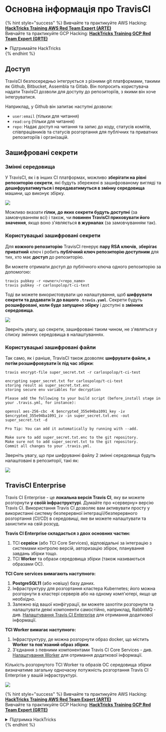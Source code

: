 # Основна інформація про TravisCI

{% hint style="success" %}
Вивчайте та практикуйте AWS Hacking:<img src="../../.gitbook/assets/image (1).png" alt="" data-size="line">[**HackTricks Training AWS Red Team Expert (ARTE)**](https://training.hacktricks.xyz/courses/arte)<img src="../../.gitbook/assets/image (1).png" alt="" data-size="line">\
Вивчайте та практикуйте GCP Hacking: <img src="../../.gitbook/assets/image (2).png" alt="" data-size="line">[**HackTricks Training GCP Red Team Expert (GRTE)**<img src="../../.gitbook/assets/image (2).png" alt="" data-size="line">](https://training.hacktricks.xyz/courses/grte)

<details>

<summary>Підтримайте HackTricks</summary>

* Перевірте [**плани підписки**](https://github.com/sponsors/carlospolop)!
* **Приєднуйтесь до** 💬 [**групи Discord**](https://discord.gg/hRep4RUj7f) або [**групи Telegram**](https://t.me/peass) або **слідкуйте** за нами в **Twitter** 🐦 [**@hacktricks\_live**](https://twitter.com/hacktricks\_live)**.**
* **Діліться хакерськими трюками, надсилаючи PR до** [**HackTricks**](https://github.com/carlospolop/hacktricks) та [**HackTricks Cloud**](https://github.com/carlospolop/hacktricks-cloud) репозиторіїв на github.

</details>
{% endhint %}

## Доступ

TravisCI безпосередньо інтегрується з різними git платформами, такими як Github, Bitbucket, Assembla та Gitlab. Він попросить користувача надати TravisCI дозволи для доступу до репозиторіїв, з якими він хоче інтегруватися.

Наприклад, у Github він запитає наступні дозволи:

* `user:email` (тільки для читання)
* `read:org` (тільки для читання)
* `repo`: Надає доступ на читання та запис до коду, статусів комітів, співпрацівників та статусів розгортання для публічних та приватних репозиторіїв і організацій.

## Зашифровані секрети

### Змінні середовища

У TravisCI, як і в інших CI платформах, можливо **зберігати на рівні репозиторію секрети**, які будуть збережені в зашифрованому вигляді та **дешифруватимуться і передаватимуться в змінну середовища** машини, що виконує збірку.

![](<../../.gitbook/assets/image (203).png>)

Можливо вказати **гілки, до яких секрети будуть доступні** (за замовчуванням всі) і також, чи **повинен TravisCI приховувати його значення**, якщо воно з'являється **в журналах** (за замовчуванням так).

### Користувацькі зашифровані секрети

Для **кожного репозиторію** TravisCI генерує **пару RSA ключів**, **зберігає** **приватний** ключ і робить **публічний ключ репозиторію доступним** для тих, хто має **доступ** до репозиторію.

Ви можете отримати доступ до публічного ключа одного репозиторію за допомогою:
```
travis pubkey -r <owner>/<repo_name>
travis pubkey -r carlospolop/t-ci-test
```
Тоді ви можете використовувати цю налаштування, щоб **шифрувати секрети та додавати їх до вашого `.travis.yaml`**. Секрети будуть **розшифровані, коли буде запущено збірку** і доступні в **змінних середовища**.

![](<../../.gitbook/assets/image (139).png>)

Зверніть увагу, що секрети, зашифровані таким чином, не з'являться у списку змінних середовища в налаштуваннях.

### Користувацькі зашифровані файли

Так само, як і раніше, TravisCI також дозволяє **шифрувати файли, а потім розшифровувати їх під час збірки**:
```
travis encrypt-file super_secret.txt -r carlospolop/t-ci-test

encrypting super_secret.txt for carlospolop/t-ci-test
storing result as super_secret.txt.enc
storing secure env variables for decryption

Please add the following to your build script (before_install stage in your .travis.yml, for instance):

openssl aes-256-cbc -K $encrypted_355e94ba1091_key -iv $encrypted_355e94ba1091_iv -in super_secret.txt.enc -out super_secret.txt -d

Pro Tip: You can add it automatically by running with --add.

Make sure to add super_secret.txt.enc to the git repository.
Make sure not to add super_secret.txt to the git repository.
Commit all changes to your .travis.yml.
```
Зверніть увагу, що при шифруванні файлу 2 змінні середовища будуть налаштовані в репозиторії, такі як:

![](<../../.gitbook/assets/image (170).png>)

## TravisCI Enterprise

Travis CI Enterprise - це **локальна версія Travis CI**, яку ви можете розгорнути **у своїй інфраструктурі**. Думайте про «серверну» версію Travis CI. Використання Travis CI дозволяє вам активувати просту у використанні систему безперервної інтеграції/безперервного розгортання (CI/CD) в середовищі, яке ви можете налаштувати та захистити на свій розсуд.

**Travis CI Enterprise складається з двох основних частин:**

1. TCI **сервіси** (або TCI Core Services), відповідальні за інтеграцію з системами контролю версій, авторизацію збірок, планування завдань збірки тощо.
2. TCI **Worker** та образи середовища збірки (також називаються образами ОС).

**TCI Core services вимагають наступного:**

1. **PostgreSQL11** (або новішу) базу даних.
2. Інфраструктуру для розгортання кластера Kubernetes; його можна розгорнути в кластері серверів або на одному комп'ютері, якщо це необхідно.
3. Залежно від вашої конфігурації, ви можете захотіти розгорнути та налаштувати деякі компоненти самостійно, наприклад, RabbitMQ - див. [Налаштування Travis CI Enterprise](https://docs.travis-ci.com/user/enterprise/tcie-3.x-setting-up-travis-ci-enterprise/) для отримання додаткової інформації.

**TCI Worker вимагає наступного:**

1. Інфраструктуру, де можна розгорнути образ docker, що містить **Worker та пов'язаний образ збірки**.
2. З'єднання з певними компонентами Travis CI Core Services - див. [Налаштування Worker](https://docs.travis-ci.com/user/enterprise/setting-up-worker/) для отримання додаткової інформації.

Кількість розгорнутого TCI Worker та образів ОС середовища збірки визначатиме загальну одночасну потужність розгортання Travis CI Enterprise у вашій інфраструктурі.

![](<../../.gitbook/assets/image (199).png>)

{% hint style="success" %}
Вивчайте та практикуйте AWS Hacking:<img src="../../.gitbook/assets/image (1).png" alt="" data-size="line">[**HackTricks Training AWS Red Team Expert (ARTE)**](https://training.hacktricks.xyz/courses/arte)<img src="../../.gitbook/assets/image (1).png" alt="" data-size="line">\
Вивчайте та практикуйте GCP Hacking: <img src="../../.gitbook/assets/image (2).png" alt="" data-size="line">[**HackTricks Training GCP Red Team Expert (GRTE)**<img src="../../.gitbook/assets/image (2).png" alt="" data-size="line">](https://training.hacktricks.xyz/courses/grte)

<details>

<summary>Підтримка HackTricks</summary>

* Перевірте [**плани підписки**](https://github.com/sponsors/carlospolop)!
* **Приєднуйтесь до** 💬 [**групи Discord**](https://discord.gg/hRep4RUj7f) або [**групи в Telegram**](https://t.me/peass) або **слідкуйте** за нами в **Twitter** 🐦 [**@hacktricks\_live**](https://twitter.com/hacktricks\_live)**.**
* **Діліться хакерськими трюками, надсилаючи PR до** [**HackTricks**](https://github.com/carlospolop/hacktricks) та [**HackTricks Cloud**](https://github.com/carlospolop/hacktricks-cloud) репозиторіїв на GitHub.

</details>
{% endhint %}
